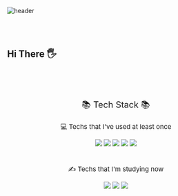 ![header](https://capsule-render.vercel.app/api?type=waving&color=auto&height=200&section=header&text=xeoxxn_GitHub&fontSize=60&animation=fadeIn&fontAlignY=30)

<br><br>
## Hi There 🖐


<br><br><br>
<div align="center" style="font-size: 20px;">📚 Tech Stack 📚</p>
<div align="center" style="font-size: 15px;">💻 Techs that I've used at least once

</p> 
<div align="center">
	<img src="https://img.shields.io/badge/Python-3776AB?style=flat&logo=Python&logoColor=white" />    
	<img src="https://img.shields.io/badge/HTML5-E34F26?style=flat&logo=HTML5&logoColor=white" />
	<img src="https://img.shields.io/badge/CSS3-1572B6?style=flat&logo=CSS3&logoColor=white" />
	
<img src="https://img.shields.io/badge/React-61DAFB?style=flat&logo=react&logoColor=white" />
    <img src="https://img.shields.io/badge/javascript-F7DF1E?style=flat&logo=javascript&logoColor=white" />
</div>
<br><br>
<div align="center" style="font-size: 15px;">✍ Techs that I'm studying now</p>
<img src="https://img.shields.io/badge/C++-00599C?style=flat&logo=cplusplus&logoColor=white" />
<img src="https://img.shields.io/badge/Java-007396?style=flat&logo=Java&logoColor=white" />
<img src="https://img.shields.io/badge/Flutter-02569B?style=flat&logo=flutter&logoColor=white" />
